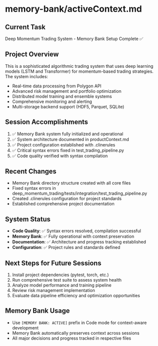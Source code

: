 # memory-bank/activeContext.md

## Current Task
Deep Momentum Trading System - Memory Bank Setup Complete ✅

## Project Overview
This is a sophisticated algorithmic trading system that uses deep learning models (LSTM and Transformer) for momentum-based trading strategies. The system includes:
- Real-time data processing from Polygon API
- Advanced risk management and portfolio optimization
- Distributed model training and ensemble systems
- Comprehensive monitoring and alerting
- Multi-storage backend support (HDF5, Parquet, SQLite)

## Session Accomplishments
1. ✅ Memory Bank system fully initialized and operational
2. ✅ System architecture documented in productContext.md
3. ✅ Project configuration established with .clinerules
4. ✅ Critical syntax errors fixed in test_trading_pipeline.py
5. ✅ Code quality verified with syntax compilation

## Recent Changes
- Memory Bank directory structure created with all core files
- Fixed syntax errors in deep_momentum_trading/tests/integration/test_trading_pipeline.py
- Created .clinerules configuration for project standards
- Established comprehensive project documentation

## System Status
- **Code Quality**: ✅ Syntax errors resolved, compilation successful
- **Memory Bank**: ✅ Fully operational with context preservation
- **Documentation**: ✅ Architecture and progress tracking established
- **Configuration**: ✅ Project rules and standards defined

## Next Steps for Future Sessions
1. Install project dependencies (pytest, torch, etc.)
2. Run comprehensive test suite to assess system health
3. Analyze model performance and training pipeline
4. Review risk management implementation
5. Evaluate data pipeline efficiency and optimization opportunities

## Memory Bank Usage
- Use `[MEMORY BANK: ACTIVE]` prefix in Code mode for context-aware development
- Memory Bank automatically preserves context across sessions
- All major decisions and progress tracked in respective files